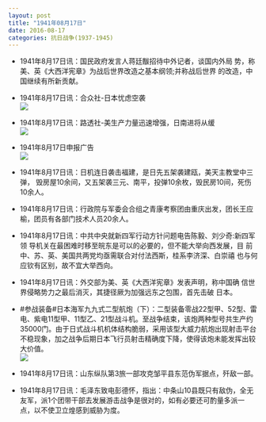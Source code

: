 ```yaml
---
layout: post
title: "1941年08月17日"
date: 2016-08-17
categories: 抗日战争(1937-1945)
---
```


<meta name="referrer" content="no-referrer" />

- 1941年8月17日讯：国民政府发言人蒋廷黻招待中外记者，谈国内外局 势，称美、英《大西洋宪章》为战后世界改造之基本纲领;并称战后世界 的改造，中国继续有所新贡献。 

- 1941年8月17日讯：合众社-日本忧虑空袭 <br/><img src="https://ww1.sinaimg.cn/large/aca367d8jw1f6x51gpeo2j208i07b3ze.jpg" />

- 1941年8月17日讯：路透社-美生产力量迅速增强，日南进将从缓 <br/><img src="https://ww4.sinaimg.cn/large/aca367d8jw1f6x3bi5fdwj20b307adh1.jpg" />

- 1941年8月17日申报广告 <br/><img src="https://ww1.sinaimg.cn/large/aca367d8jw1f6x1l7fiu4j20pj0h679q.jpg" />

- 1941年8月17日讯：日机连日袭击福建，是日先五架袭建瓯，美天主教堂中三弹， 毁房屋10余间，又五架袭三元、南平，投弹10余枚，毁民房10间，死伤 10余人。 

- 1941年8月17日讯：行政院与军委会合组之青康考察团由重庆出发，团长王应榆，团员有各部门技术人员20余人。 

- 1941年8月17日讯：中共中央就新四军行动方针问题电告陈毅、刘少奇:新四军领 导机关在最困难时移至皖东是可以的必要的，但不能大举向西发展，目 前中、苏、英、美国共两党均亟需联合对付法西斯，桂系李济深、白崇禧 也与何应钦有区别，故不宜大举西向。 

- 1941年8月17日讯：外交部为美、英《大西洋宪章》发表声明，称中国确 信世界侵略势力之最后消灭，其捷径厥为加强远东之包围，首先击破 日本。 

- #参战装备#日本海军九九式二型航炮（下）：二型装备零战22型甲、52型、雷电、紫电11型甲、11型乙、21型战斗机。至战争结束，该炮两种型号共生产约35000门。由于日式战斗机机体结构脆弱，采用该型大威力航炮出现射击平台不稳现象，加之战争后期日本飞行员射击精确度下降，使得该炮未能发挥出较大价值。 <br/><img src="https://ww2.sinaimg.cn/large/aca367d8jw1f6wihw1go2j20hn0glwia.jpg" />

- 1941年8月17日讯：山东纵队第3旅一部攻克邹平县东范伪军据点，歼敌一部。 

- 1941年8月17日讯：毛泽东致电彭德怀，指出：中条山10县既只有敌伪，全无友军，派1个团带干部去发展游击战争是很对的，如有必要还可酌量多派一点，以不使卫立煌感到威胁为度。 

